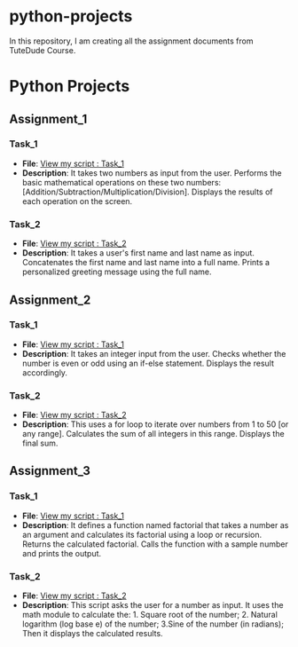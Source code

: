 # python-projects
In this repository, I am creating all the assignment documents from TuteDude Course.
# Python Projects

## Assignment_1
### Task_1
- **File**: [View my script : Task_1](assignment_1/mathematical_operations.py)
- **Description**: It takes two numbers as input from the user. Performs the basic mathematical operations on these two numbers: [Addition/Subtraction/Multiplication/Division]. Displays the results of each operation on the screen.

### Task_2
- **File**: [View my script : Task_2](assignment_1/personalized_greetings.py)
- **Description**: It takes a user's first name and last name as input. Concatenates the first name and last name into a full name. Prints a personalized greeting message using the full name.


## Assignment_2
### Task_1
- **File**: [View my script : Task_1](assignment_2/even_odd.py)
- **Description**: It takes an integer input from the user. Checks whether the number is even or odd using an if-else statement. Displays the result accordingly.

### Task_2
- **File**: [View my script : Task_2](assignment_2/sum_of_integers_loop.py)
- **Description**: This uses a for loop to iterate over numbers from 1 to 50 [or any range]. Calculates the sum of all integers in this range. Displays the final sum.

## Assignment_3
### Task_1
- **File**: [View my script : Task_1](assignment_3/factorial.py)
- **Description**: It defines a function named factorial that takes a number as an argument and calculates its factorial using a loop or recursion. Returns the calculated factorial. Calls the function with a sample number and prints the output.

### Task_2
- **File**: [View my script : Task_2](assignment_3/math_module.py)
- **Description**: This script asks the user for a number as input.
                   It uses the math module to calculate the:
                   1. Square root of the number;
                   2. Natural logarithm (log base e) of the number;
                   3.Sine of the number (in radians);
  Then it displays the calculated results.
